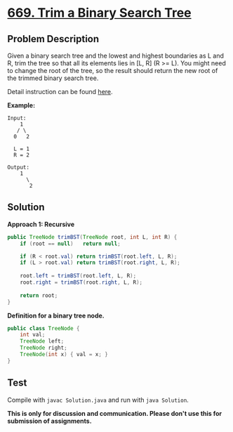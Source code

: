 # [669. Trim a Binary Search Tree][title]

## Problem Description

Given a binary search tree and the lowest and highest boundaries as L and R, trim the tree so that all its elements lies in [L, R]  (R >= L). You might need to change the root of the tree, so the result should return the new root of the trimmed binary search tree.

Detail instruction can be found [here][title].

**Example:**

```
Input: 
    1
   / \
  0   2

  L = 1
  R = 2

Output: 
    1
      \
       2
```

## Solution

**Approach 1: Recursive**

```java
public TreeNode trimBST(TreeNode root, int L, int R) {
    if (root == null)   return null;

    if (R < root.val) return trimBST(root.left, L, R);
    if (L > root.val) return trimBST(root.right, L, R);
    
    root.left = trimBST(root.left, L, R);
    root.right = trimBST(root.right, L, R);
    
    return root;
}
```

**Definition for a binary tree node.**

```java
public class TreeNode {
    int val;
    TreeNode left;
    TreeNode right;
    TreeNode(int x) { val = x; }
}
```

## Test

Compile with `javac Solution.java` and run with `java Solution`.


**This is only for discussion and communication. Please don't use this for submission of assignments.**

[title]: https://leetcode.com/problems/trim-a-binary-search-tree/